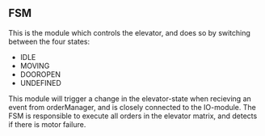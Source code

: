 ﻿## FSM

This is the module which controls the elevator, and does so by switching between the four states:
 - IDLE
 - MOVING 
 - DOOROPEN
 - UNDEFINED

This module will trigger a change in the elevator-state when recieving an event from orderManager, and is closely connected to the IO-module. The FSM is responsible to execute all orders in the elevator matrix, and detects if there is motor failure. 


